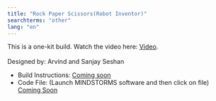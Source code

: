 ```yaml
---
title: "Rock Paper Scissors(Robot Inventor)"
searchterms: "other"
lang: "en"
---
```


This is a one-kit build. Watch the video here: <a href="https://youtu.be/MwoE_gScDd8">Video</a>.
<br>
<br>
Designed by: Arvind and Sanjay Seshan
<ul>
 <li class="ng-binding">Build Instructions:
 <a href="">Coming soon</a><br>
 </li>
 <li class="ng-binding">Code File: (Launch MINDSTORMS software and then click on file)
 <a href="">Coming Soon</a><br>
 </li>
 </ul>
